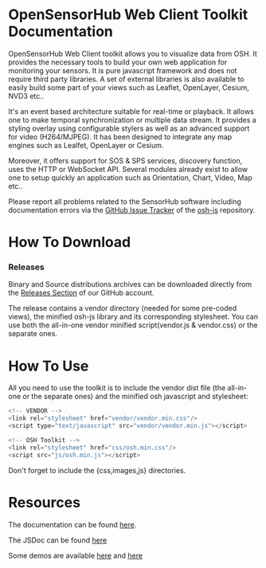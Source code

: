 OpenSensorHub Web Client Toolkit Documentation
===

OpenSensorHub Web Client toolkit allows you to visualize data from OSH. It provides the necessary tools to build your own web application for monitoring your sensors.
It is pure javascript framework and does not require third party libraries. A set of external libraries is also available to easily build some part of your views such as
Leaflet, OpenLayer, Cesium, NVD3 etc..

It's an event based architecture suitable for real-time or playback. It allows one to make temporal synchronization or multiple data stream. It provides a styling overlay using 
configurable stylers as well as an advanced support for video (H264/MJPEG). It has been designed to integrate any map engines such as Lealfet, OpenLayer or Cesium.

Moreover, it offers support for SOS & SPS services, discovery function, uses the HTTP or WebSocket API.
Several modules already exist to allow one to setup quickly an application such as Orientation, Chart, Video, Map etc..
 
Please report all problems related to the SensorHub software including documentation errors via the [GitHub Issue Tracker](https://github.com/opensensorhub) 
of the [osh-js](https://github.com/opensensorhub/osh-js) repository.

How To Download
===


### Releases

Binary and Source distributions archives can be downloaded directly from the [Releases Section](https://github.com/opensensorhub/osh-js/releases) of our GitHub account.

The release contains a vendor directory (needed for some pre-coded views), the minified osh-js library and its corresponding stylesheet.
You can use both the all-in-one vendor minified script(vendor.js & vendor.css) or the separate ones. 


How To Use
===

All you need to use the toolkit is to include the vendor dist file (the all-in-one or the separate ones) and the minified osh javascript and stylesheet:
```javascript
<!-- VENDOR -->
<link rel="stylesheet" href="vendor/vendor.min.css"/>
<script type="text/javascript" src="vendor/vendor.min.js"></script>

<!-- OSH Toolkit -->
<link rel="stylesheet" href="css/osh.min.css"/>
<script src="js/osh.min.js"></script>
```

Don't forget to include the {css,images,js} directories.

Resources
===

The documentation can be found [here](http://opensensorhub.github.io/osh-js/Documentation/index.html).

The JSDoc can be found [here](http://opensensorhub.github.io/osh-js/Toolkit/Documentation/jsdoc/)

Some demos are available [here](http://opensensorhub.github.io/osh-js/Demos/) and [here](http://opensensorhub.github.io/osh-js/Demos-old/)
